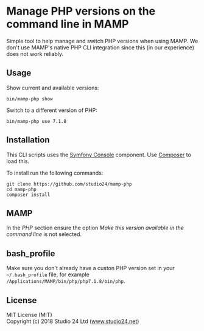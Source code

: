 # Manage PHP versions on the command line in MAMP

Simple tool to help manage and switch PHP versions when using MAMP. We don't use MAMP's native PHP CLI integration since 
this (in our experience) does not work reliably.

## Usage

Show current and available versions:

    bin/mamp-php show

Switch to a different version of PHP:

    bin/mamp-php use 7.1.8

## Installation

This CLI scripts uses the [Symfony Console](http://symfony.com/doc/current/components/console/index.html) component. 
Use [Composer](http://getcomposer.org) to load this.

To install run the following commands:

```
git clone https://github.com/studio24/mamp-php
cd mamp-php
composer install
```

## MAMP

In the _PHP_ section ensure the option _Make this version available in the command line_ is not selected.

## bash_profile
Make sure you don't already have a custon PHP version set in your `~/.bash_profile` file, for example `/Applications/MAMP/bin/php/php7.1.8/bin/php`. 

## License

MIT License (MIT)  
Copyright (c) 2018 Studio 24 Ltd (www.studio24.net)

